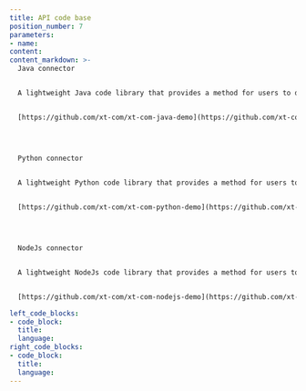 ```yaml
---
title: API code base
position_number: 7
parameters:
- name:
content:
content_markdown: >-
  Java connector


  A lightweight Java code library that provides a method for users to directly call the API


  [https://github.com/xt-com/xt-com-java-demo](https://github.com/xt-com/xt-com-java-demo)
  



  Python connector


  A lightweight Python code library that provides a method for users to directly call the API
  

  [https://github.com/xt-com/xt-com-python-demo](https://github.com/xt-com/xt-com-python-demo)
  



  NodeJs connector


  A lightweight NodeJs code library that provides a method for users to directly call the API


  [https://github.com/xt-com/xt-com-nodejs-demo](https://github.com/xt-com/xt-com-nodejs-demo)

left_code_blocks:
- code_block:
  title:
  language:
right_code_blocks:
- code_block:
  title:
  language:
---
```

